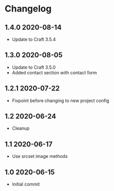 # Changelog

## 1.4.0 2020-08-14

* Update to Craft 3.5.4

## 1.3.0 2020-08-05

* Update to Craft 3.5.0
* Added contact section with contact form

## 1.2.1 2020-07-22

* Fixpoint before changing to new project config

## 1.2 2020-06-24

* Cleanup

## 1.1 2020-06-17

* Use srcset image methods

## 1.0 2020-06-15

* Initial commit
